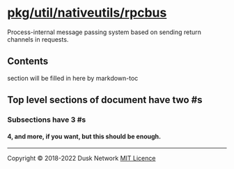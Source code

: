 # [pkg/util/nativeutils/rpcbus](./pkg/util/nativeutils/rpcbus)

Process-internal message passing system based on sending return channels in
requests.

<!-- ToC start -->

## Contents

section will be filled in here by markdown-toc

<!-- ToC end -->

## Top level sections of document have two #s

### Subsections have 3 #s

#### 4, and more, if you want, but this should be enough.

<!-- 
# to regenerate this file's table of contents:
markdown-toc README.md --replace --skip-headers 2 --inline --header "##  Contents"
-->

---
Copyright © 2018-2022 Dusk Network
[MIT Licence](https://github.com/dusk-network/dusk-blockchain/blob/master/LICENSE)
